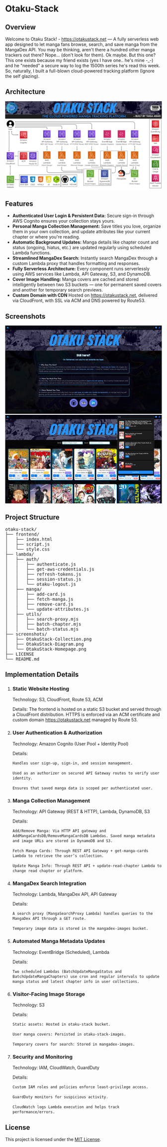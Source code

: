 # Otaku-Stack

## Overview

Welcome to Otaku Stack! - https://otakustack.net — A fully serverless web app designed to let manga fans browse, search, and save manga from the MangaDex API.
You may be thinking, aren't there a hundred other manga trackers out there? Nope... (don't look for them). Ok maybe. But this one?
This one exists because my friend exists (yes I have one.. he's mine -\_-) and he "needed" a secure way to log the 1500th series he's read this week.
So, naturally, I built a full-blown cloud-powered tracking platform (Ignore the self glazing).

## Architecture

![Screenshot](./screenshots/OtakuStack-Diagram.png)

## Features

- **Authenticated User Login & Persistent Data:** Secure sign-in through AWS Cognito ensures your collection stays yours.
- **Personal Manga Collection Management:** Save titles you love, organize them in your own collection, and update attributes like your current chapter or where you're reading.
- **Automatic Background Updates:** Manga details like chapter count and status (ongoing, hiatus, etc.) are updated regularly using scheduled Lambda functions.
- **Streamlined MangaDex Search:** Instantly search MangaDex through a custom Lambda proxy that handles formatting and responses.
- **Fully Serverless Architecture:** Every component runs serverlessly using AWS services like Lambda, API Gateway, S3, and DynamoDB.
- **Cover Image Handling:** Manga covers are cached and stored intelligently between two S3 buckets — one for permanent saved covers and another for temporary search previews.
- **Custom Domain with CDN** Hosted on https://otakustack.net, delivered via CloudFront, with SSL via ACM and DNS powered by Route53.

## Screenshots

![Screenshot](./screenshots/OtakuStack-Homepage.png) ![Screenshot](./screenshots/OtakuStack-Collection.png)

## Project Structure

<pre>otaku-stack/
├── frontend/
│   ├── index.html
│   ├── script.js
│   └── style.css
├── lambda/
│   ├── auth/
│   │   ├── authenticate.js
│   │   ├── get-aws-credentials.js
│   │   ├── refresh-tokens.js
│   │   ├── session-status.js
│   │   └── otaku-logout.js
│   ├── manga/
│   │   ├── add-card.js
│   │   ├── fetch-manga.js
│   │   ├── remove-card.js
│   │   └── update-attributes.js
│   ├── utils/
│   │   ├── search-proxy.mjs
│   │   ├── batch-chapter.mjs
│   │   └── batch-status.mjs
├── screenshots/
│   ├── OtakuStack-Collection.png
│   ├── OtakuStack-Diagram.png
│   └── OtakuStack-Homepage.png
├── LICENSE
└── README.md</pre>

## Implementation Details

1.  ### Static Website Hosting

    Technology: S3, CloudFront, Route 53, ACM

    Details: The frontend is hosted on a static S3 bucket and served through a CloudFront distribution. HTTPS is enforced via an ACM certificate and custom domain https://otakustack.net managed by Route 53.

2.  ### User Authentication & Authorization

    Technology: Amazon Cognito (User Pool + Identity Pool)

    Details:

        Handles user sign-up, sign-in, and session management.

        Used as an authorizer on secured API Gateway routes to verify user identity.

        Ensures that saved manga data is scoped per authenticated user.

3.  ### Manga Collection Management

    Technology: API Gateway (REST & HTTP), Lambda, DynamoDB, S3

    Details:

        Add/Remove Manga: Via HTTP API gateway and AddMangaCardsDB/RemoveMangaCardsDB Lambdas. Saved manga metadata and image URLs are stored in DynamoDB and S3.

        Fetch Manga Cards: Through REST API Gateway + get-manga-cards Lambda to retrieve the user’s collection.

        Update Manga Info: Through REST API + update-read-chapter Lambda to change read chapter or platform.

4.  ### MangaDex Search Integration

    Technology: Lambda, MangaDex API, API Gateway

    Details:

        A search proxy (MangaSearchProxy Lambda) handles queries to the MangaDex API through a GET route.

        Temporary image data is stored in the mangadex-images bucket.

5.  ### Automated Manga Metadata Updates

    Technology: EventBridge (Scheduled), Lambda

    Details:

        Two scheduled Lambdas (BatchUpdateMangaStatus and BatchUpdateMangaChapters) use cron and regular intervals to update manga status and latest chapter info in user collections.

6.  ### Visitor-Facing Image Storage

    Technology: S3

    Details:

        Static assets: Hosted in otaku-stack bucket.

        User manga covers: Persisted in otaku-stack-images.

        Temporary covers for search: Stored in mangadex-images.

7.  ### Security and Monitoring

    Technology: IAM, CloudWatch, GuardDuty

    Details:

        Custom IAM roles and policies enforce least-privilege access.

        GuardDuty monitors for suspicious activity.

        CloudWatch logs Lambda execution and helps track performance/errors.

## License

This project is licensed under the [MIT License](./LICENSE).
